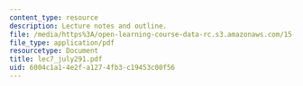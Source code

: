 ```yaml
---
content_type: resource
description: Lecture notes and outline.
file: /media/https%3A/open-learning-course-data-rc.s3.amazonaws.com/15-778-management-of-supply-networks-for-products-and-services-summer-2004/6004c1a14e2fa1274fb3c19453c00f56_lec7_july291.pdf
file_type: application/pdf
resourcetype: Document
title: lec7_july291.pdf
uid: 6004c1a1-4e2f-a127-4fb3-c19453c00f56
---
```

